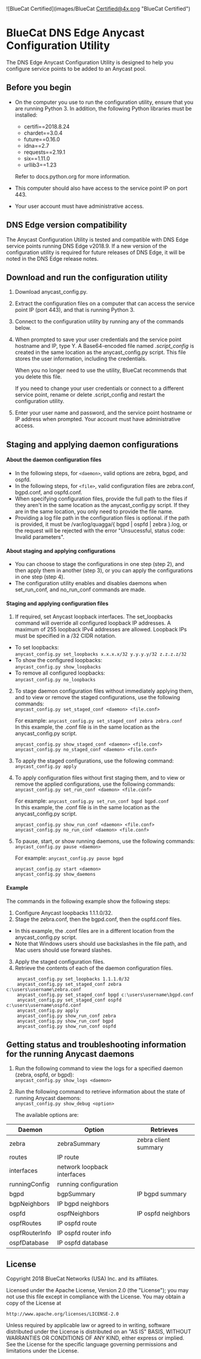 ![BlueCat Certified](images/BlueCat Certified@4x.png "BlueCat Certified")

# BlueCat DNS Edge Anycast Configuration Utility
The DNS Edge Anycast Configuration Utility is designed to help you configure  service points to be added to an Anycast pool.

## Before you begin
- On the computer you use to run the configuration utility, ensure that you are running Python 3. In addition, the following Python libraries must be installed:
    - certifi==2018.8.24
    - chardet==3.0.4
    - future==0.16.0
    - idna==2.7
    - requests==2.19.1
    - six==1.11.0
    - urllib3==1.23  

  Refer to docs.python.org for more information.
- This computer should also have access to the service point IP on port 443.
- Your  user account must have administrative access.

## DNS Edge version compatibility
The Anycast Configuration Utility is tested and compatible with DNS Edge service points running DNS Edge v2018.9. If a new version of the configuration utility is required for future releases of DNS Edge, it will be noted in the DNS Edge release notes.

## Download and run the configuration utility
1. Download anycast_config.py.
2. Extract the configuration files on a computer that can access the service point IP (port 443), and that is running Python 3.
3. Connect to the configuration utility by running any of the commands below.
4. When prompted to save your user credentials and the service point hostname and IP, type Y. A Base64-encoded file named *.script_config* is created in the same location as the anycast_config.py script. This file stores the user information, including the credentials.  

    When you no longer need to use the utility, BlueCat recommends that you delete this file.

    If you need to change your user credentials or connect to a different service point, rename or delete .script_config and restart the configuration utility.  

5. Enter your user name and password, and the service point hostname or IP address when prompted. Your account must have administrative access.

## Staging and applying daemon configurations

#### About the daemon configuration files
- In the following steps, for `<daemon>`, valid options are zebra, bgpd, and ospfd.
- In the following steps, for `<file>`, valid configuration files are zebra.conf, bgpd.conf, and ospfd.conf.
- When specifying configuration files, provide the full path to the files if they aren't in the same location as the anycast_config.py script. If they are in the same location, you only need to provide the file name.
- Providing a log file path in the configuration files is optional. if the path is provided, it must be /var/log/quagga/{ bgpd | ospfd | zebra }.log, or the request will be rejected with the error "Unsucessful, status code: Invalid parameters".

#### About staging and applying configurations
- You can choose to stage the configurations in one step (step 2), and then apply them in another (step 3), or you can apply the configurations in one step (step 4).
- The configuration utility enables and disables daemons when set_run_conf, and no_run_conf commands are made.

#### Staging and applying configuration files

1. If required, set Anycast loopback interfaces. The set_loopbacks command will override all configured loopback IP addresses. A maximum of 255 loopback IPv4 addresses are allowed. Loopback IPs must be specified in a /32 CIDR notation.
 - To set loopbacks:  
    `anycast_config.py set_loopbacks x.x.x.x/32 y.y.y.y/32 z.z.z.z/32`
 - To show the configured loopbacks:  
    `anycast_config.py show_loopbacks`  
 - To remove all configured loopbacks:  
    `anycast_config.py no_loopbacks`  

2. To stage daemon configuration files without immediately applying them, and to view or remove the staged configurations, use the following commands:  
    `anycast_config.py set_staged_conf <daemon> <file.conf>`

    For example: `anycast_config.py set_staged_conf zebra zebra.conf`  
    In this example, the .conf file is in the same location as the anycast_config.py script.

    `anycast_config.py show_staged_conf <daemon> <file.conf>`    
    `anycast_config.py no_staged_conf <daemon> <file.conf>`

3. To apply the staged configurations, use the following command:  
    `anycast_config.py apply`
4. To apply configuration files without first staging them, and to view or remove the applied configurations, use the following commands:  
    `anycast_config.py set_run_conf <daemon> <file.conf>`

    For example: `anycast_config.py set_run_conf bgpd bgpd.conf`  
    In this example, the .conf file is in the same location as the anycast_config.py script.

    `anycast_config.py show_run_conf <daemon> <file.conf>`  
	  `anycast_config.py no_run_conf <daemon> <file.conf>`
5. To pause, start, or show running daemons, use the following commands:  
    `anycast_config.py pause <daemon>`

     For example: `anycast_config.py pause bgpd`

    `anycast_config.py start <daemon>`    
	  `anycast_config.py show_daemons`

#### Example
The commands in the following example show the following steps:
1. Configure Anycast loopbacks 1.1.1.0/32.
2. Stage the zebra.conf, then the bgpd.conf, then the ospfd.conf files.  
 - In this example, the .conf files are in a different location from the anycast_config.py script.  
 - Note that Windows users should use backslashes in the file path, and Mac users should use forward slashes.  
3. Apply the staged configuration files.
4. Retrieve the contents of each of the daemon configuration files.

````
    anycast_config.py set_loopbacks 1.1.1.0/32
    anycast_config.py set_staged_conf zebra c:\users\username\zebra.conf
    anycast_config.py set_staged_conf bpgd c:\users\username\bgpd.conf
    anycast_config.py set_staged_conf ospfd c:\users\username\ospfd.conf
    anycast_config.py apply
    anycast_config.py show_run_conf zebra
    anycast_config.py show_run_conf bgpd
    anycast_config.py show_run_conf ospfd
````

## Getting status and troubleshooting information for the running Anycast daemons  
1. Run the following command to view the logs for a specified daemon (zebra, ospfd, or bgpd):  
`anycast_config.py show_logs <daemon>`

2. Run the following command to retrieve information about the state of running Anycast daemons:  
`anycast_config.py show_debug <option>`

    The available options are:

Daemon	| Option | Retrieves
 --- | --- | ---
 zebra | zebraSummary |	zebra client summary
 | routes	|  IP route
 | interfaces | network loopback interfaces
 | runningConfig | running configuration
 bgpd | bgpSummary | IP bgpd summary
 | bgpNeighbors | IP bgpd neighbors
ospfd | ospfNeighbors	|IP ospfd neighbors
 | ospfRoutes | IP ospfd route
 | ospfRouterInfo | IP ospfd router info
 | ospfDatabase | IP ospfd database

## License

Copyright 2018 BlueCat Networks (USA) Inc. and its affiliates.

Licensed under the Apache License, Version 2.0 (the "License"); you may not use this file except in compliance with the License. You may obtain a copy of the License at

`http://www.apache.org/licenses/LICENSE-2.0`

Unless required by applicable law or agreed to in writing, software distributed under the License is distributed on an "AS IS" BASIS, WITHOUT WARRANTIES OR CONDITIONS OF ANY KIND, either express or implied. See the License for the specific language governing permissions and limitations under the License.
